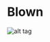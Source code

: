 # Blown
![alt tag](https://github.com/kotAndEgor/Blown/blob/master/src/main/resources/images/demo.gif)
